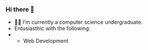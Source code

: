 ### Hi there 👋

- 🧑‍🎓 I’m currently a computer science undergraduate.
- Entusiasthic with the following:
-  -  Web Development

